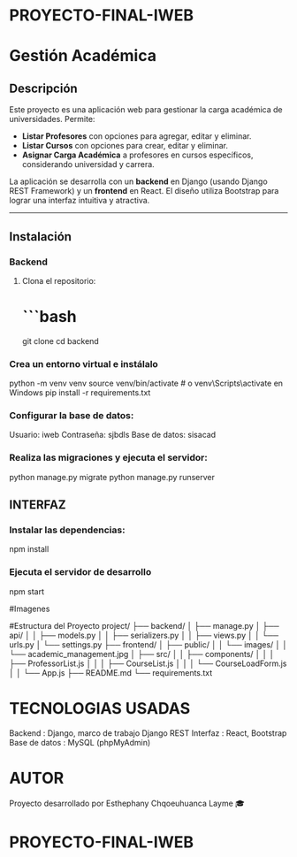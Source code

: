 # PROYECTO-FINAL-IWEB
# Gestión Académica

## Descripción
Este proyecto es una aplicación web para gestionar la carga académica de universidades. Permite:
- **Listar Profesores** con opciones para agregar, editar y eliminar.
- **Listar Cursos** con opciones para crear, editar y eliminar.
- **Asignar Carga Académica** a profesores en cursos específicos, considerando universidad y carrera.

La aplicación se desarrolla con un **backend** en Django (usando Django REST Framework) y un **frontend** en React. El diseño utiliza Bootstrap para lograr una interfaz intuitiva y atractiva.

---

## Instalación

### Backend
1. Clona el repositorio:
   # ```bash
   git clone <URL-del-repositorio>
   cd backend

### Crea un entorno virtual e instálalo

python -m venv venv
source venv/bin/activate # o venv\Scripts\activate en Windows
pip install -r requirements.txt

### Configurar la base de datos:
Usuario: iweb
Contraseña: sjbdls
Base de datos: sisacad

### Realiza las migraciones y ejecuta el servidor:
python manage.py migrate
python manage.py runserver

## INTERFAZ

### Instalar las dependencias:

npm install

### Ejecuta el servidor de desarrollo
npm start

#Imagenes


#Estructura del Proyecto
 project/
├── backend/
│   ├── manage.py
│   ├── api/
│   │   ├── models.py
│   │   ├── serializers.py
│   │   ├── views.py
│   │   └── urls.py
│   └── settings.py
├── frontend/
│   ├── public/
│   │   └── images/
│   │       └── academic_management.jpg
│   ├── src/
│   │   ├── components/
│   │   │   ├── ProfessorList.js
│   │   │   ├── CourseList.js
│   │   │   └── CourseLoadForm.js
│   │   └── App.js
├── README.md
└── requirements.txt


# TECNOLOGIAS USADAS

Backend : Django, marco de trabajo Django REST
Interfaz : React, Bootstrap
Base de datos : MySQL (phpMyAdmin)

# AUTOR
Proyecto desarrollado por Esthephany Chqoeuhuanca Layme 🎓



# PROYECTO-FINAL-IWEB



